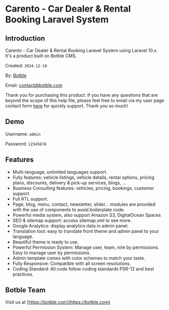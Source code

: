 # Carento - Car Dealer & Rental Booking Laravel System

## Introduction

Carento - Car Dealer & Rental Booking Laravel System using Laravel 10.x. It's a product built on Botble CMS.

Created: `2024-12-10`

By: [Botble](https://botble.com)

Email: [contact@botble.com](mailto:contact@botble.com)

Thank you for purchasing this product. If you have any questions that are beyond the scope of this help file,
please feel free to email via my user page contact form [here](https://codecanyon.net/user/botble) for quickly support. Thank you so much!

## Demo

Username: `admin`

Password: `12345678`

## Features

- Multi-language, unlimited languages support.
- Fully features: vehicle listings, vehicle details, rental options, pricing plans, discounts, delivery & pick-up services, blogs, ...
- Business Consulting features: vehicles, pricing, bookings, customer support.
- Full RTL support.
- Page, blog, menu, contact, newsletter, slider… modules are provided with the use of components to avoid boilerplate code.
- Powerful media system, also support Amazon S3, DigitalOcean Spaces
- SEO & sitemap support: access sitemap.xml to see more.
- Google Analytics: display analytics data in admin panel.
- Translation tool: easy to translate front theme and admin panel to your language.
- Beautiful theme is ready to use.
- Powerful Permission System: Manage user, team, role by permissions. Easy to manage user by permissions.
- Admin template comes with color schemes to match your taste.
- Fully Responsive: Compatible with all screen resolutions.
- Coding Standard: All code follow coding standards PSR-12 and best practices.

## Botble Team

Visit us at [https://botble.com](https://botble.com)
